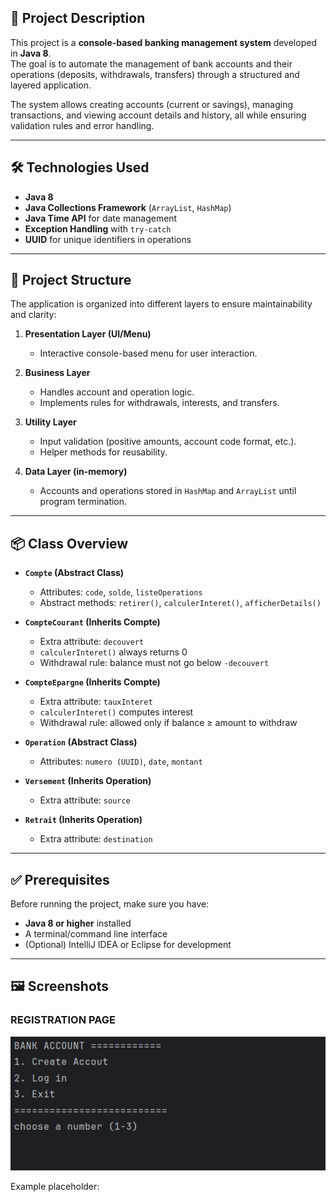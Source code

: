 ## 📖 Project Description
This project is a **console-based banking management system** developed in **Java 8**.  
The goal is to automate the management of bank accounts and their operations (deposits, withdrawals, transfers) through a structured and layered application.  

The system allows creating accounts (current or savings), managing transactions, and viewing account details and history, all while ensuring validation rules and error handling.

---

## 🛠 Technologies Used
- **Java 8**
- **Java Collections Framework** (`ArrayList`, `HashMap`)
- **Java Time API** for date management
- **Exception Handling** with `try-catch`
- **UUID** for unique identifiers in operations

---

## 📂 Project Structure
The application is organized into different layers to ensure maintainability and clarity:

1. **Presentation Layer (UI/Menu)**  
   - Interactive console-based menu for user interaction.

2. **Business Layer**  
   - Handles account and operation logic.  
   - Implements rules for withdrawals, interests, and transfers.

3. **Utility Layer**  
   - Input validation (positive amounts, account code format, etc.).  
   - Helper methods for reusability.

4. **Data Layer (in-memory)**  
   - Accounts and operations stored in `HashMap` and `ArrayList` until program termination.  

---

## 📦 Class Overview
- **`Compte` (Abstract Class)**  
  - Attributes: `code`, `solde`, `listeOperations`  
  - Abstract methods: `retirer()`, `calculerInteret()`, `afficherDetails()`  

- **`CompteCourant` (Inherits Compte)**  
  - Extra attribute: `decouvert`  
  - `calculerInteret()` always returns 0  
  - Withdrawal rule: balance must not go below `-decouvert`

- **`CompteEpargne` (Inherits Compte)**  
  - Extra attribute: `tauxInteret`  
  - `calculerInteret()` computes interest  
  - Withdrawal rule: allowed only if balance ≥ amount to withdraw  

- **`Operation` (Abstract Class)**  
  - Attributes: `numero (UUID)`, `date`, `montant`  

- **`Versement` (Inherits Operation)**  
  - Extra attribute: `source`  

- **`Retrait` (Inherits Operation)**  
  - Extra attribute: `destination`  

---

## ✅ Prerequisites
Before running the project, make sure you have:
- **Java 8 or higher** installed
- A terminal/command line interface
- (Optional) IntelliJ IDEA or Eclipse for development

---

## 🖼 Screenshots
### REGISTRATION PAGE
![menu text](./images/loginpage.png)

Example placeholder:  
